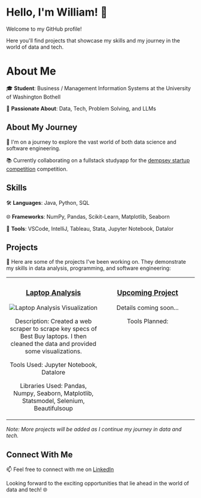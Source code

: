 # Hello, I'm William! 👋

Welcome to my GitHub profile!

Here you'll find projects that showcase my skills and my journey in the world of data and tech.


# About Me

🎓 **Student**: Business / Management Information Systems at the University of Washington Bothell

🌟 **Passionate About**: Data, Tech, Problem Solving, and LLMs

## About My Journey

🚀 I'm on a journey to explore the vast world of both data science and software engineering.

📚 Currently collaborating on a fullstack studyapp for the [dempsey startup competition](https://foster.uw.edu/centers/buerk-ctr-entrepreneurship/entrepreneurship-competitions/dempsey-startup-competition/) competition.


## Skills

🛠 **Languages**: Java, Python, SQL

🌐 **Frameworks**: NumPy, Pandas, Scikit-Learn, Matplotlib, Seaborn

🔧 **Tools**: VSCode, IntelliJ, Tableau, Stata, Jupyter Notebook, Datalor

## Projects

📂 Here are some of the projects I've been working on. They demonstrate my skills in data analysis, programming, and software engineering:

<table>
  <tr>
    <td width="50%" valign="top" align="center">
      <h3><a href="https://github.com/williamuy/Laptop-Analysis">Laptop Analysis</a></h3>
      <img src="https://github.com/williamuy/williamuy/assets/131928949/d046474a-2a40-496b-8243-9c5d868d5f61" alt="Laptop Analysis Visualization" style="max-width:100%;height:auto;">
      <p>Description: Created a web scraper to scrape key specs of Best Buy laptops. I then cleaned the data and provided some visualizations.</p>
      <p>Tools Used: Jupyter Notebook, Datalore</p>
       <p>Libraries Used: Pandas, Numpy, Seaborn, Matplotlib, Statsmodel, Selenium,  Beautifulsoup</p>
    </td>
    <td width="50%" valign="top" align="center">
      <h3><a href="Your-Upcoming-Project-Link">Upcoming Project</a></h3>
      <!-- Placeholder image or text can be added here -->
      <p>Details coming soon...</p>
      <p>Tools Planned: </p>
    </td>
  </tr>
</table>





*Note: More projects will be added as I continue my journey in data and tech.*
## Connect With Me

📫 Feel free to connect with me on [LinkedIn](https://www.linkedin.com/in/william-uyeta-/)

Looking forward to the exciting opportunities that lie ahead in the world of data and tech! 🌐
